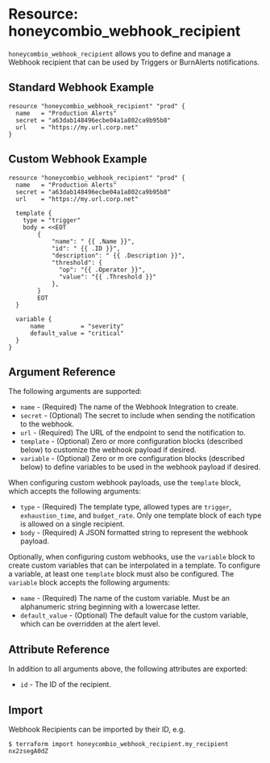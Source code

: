# Resource: honeycombio_webhook_recipient

`honeycombio_webhook_recipient` allows you to define and manage a Webhook recipient that can be used by Triggers or BurnAlerts notifications.

## Standard Webhook Example

```hcl
resource "honeycombio_webhook_recipient" "prod" {
  name   = "Production Alerts"
  secret = "a63dab148496ecbe04a1a802ca9b95b8"
  url    = "https://my.url.corp.net"
}
```

## Custom Webhook Example

```hcl
resource "honeycombio_webhook_recipient" "prod" {
  name   = "Production Alerts"
  secret = "a63dab148496ecbe04a1a802ca9b95b8"
  url    = "https://my.url.corp.net"

  template {
    type = "trigger"
    body = <<EOT
		{
			"name": " {{ .Name }}",
			"id": " {{ .ID }}",
			"description": " {{ .Description }}",
            "threshold": {
              "op": "{{ .Operator }}",
              "value": "{{ .Threshold }}"
            },
		}
		EOT
  }
    
  variable {
      name          = "severity"
      default_value = "critical"
  }
}
```

## Argument Reference

The following arguments are supported:

* `name` - (Required) The name of the Webhook Integration to create.
* `secret` - (Optional) The secret to include when sending the notification to the webhook.
* `url` - (Required) The URL of the endpoint to send the notification to.
* `template` - (Optional) Zero or more configuration blocks (described below) to customize the webhook payload if desired.
* `variable` - (Optional) Zero or m ore configuration blocks (described below) to define variables to be used in the webhook payload if desired. 

When configuring custom webhook payloads, use the `template` block, which accepts the following arguments:

* `type` - (Required) The template type, allowed types are `trigger`, `exhaustion_time`, and `budget_rate`. Only one template block of each type is allowed on a single recipient.
* `body` - (Required) A JSON formatted string to represent the webhook payload.

Optionally, when configuring custom webhooks, use the `variable` block to create custom variables that can be interpolated in a template. 
To configure a variable, at least one `template` block must also be configured.
The `variable` block accepts the following arguments:

* `name` - (Required) The name of the custom variable. Must be an alphanumeric string beginning with a lowercase letter.
* `default_value` - (Optional) The default value for the custom variable, which can be overridden at the alert level.


## Attribute Reference

In addition to all arguments above, the following attributes are exported:

* `id` - The ID of the recipient.

## Import

Webhook Recipients can be imported by their ID, e.g.

```
$ terraform import honeycombio_webhook_recipient.my_recipient nx2zsegA0dZ
```
